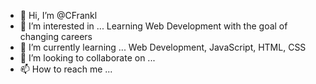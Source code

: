 - 👋 Hi, I’m @CFrankl
- 👀 I’m interested in ... Learning Web Development with the goal of changing careers 
- 🌱 I’m currently learning ... Web Development, JavaScript, HTML, CSS
- 💞️ I’m looking to collaborate on ...
- 📫 How to reach me ...

<!---
CFrankl/CFrankl is a ✨ special ✨ repository because its `README.md` (this file) appears on your GitHub profile.
You can click the Preview link to take a look at your changes.
--->
